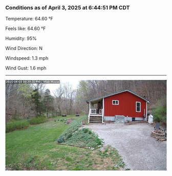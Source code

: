 ### Conditions as of April 3, 2025 at 6:44:51 PM CDT 

Temperature: 64.60 &deg;F

Feels like: 64.60 &deg;F

Humidity: 95%

Wind Direction: N

Windspeed: 1.3 mph

Wind Gust: 1.6 mph

---

<img src="./images/latest.jpeg"/>

